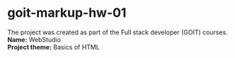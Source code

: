 # goit-markup-hw-01
The project was created as part of the Full stack developer (GOIT) courses. <br>
<b>Name:</b> WebStudio<br>
<b>Project theme:</b> Basics of HTML
